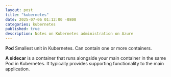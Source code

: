 ```yaml
---
layout: post
title: "kubernetes"
date: 2025-07-06 01:12:00 -0800
categories: kubernetes
published: true
description: Notes on Kubernetes administration on Azure
---
```



**Pod**	Smallest unit in Kubernetes. Can contain one or more containers.

**A sidecar** is a container that runs alongside your main container in the same Pod in Kubernetes. It typically provides supporting functionality to the main application.


